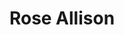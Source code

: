 ---
title: Rose Allison
layout: fellow
img: https://avatars.githubusercontent.com/u/68086268?v=4
location: New York, US
email: x@x.x
linkedin: xx
twitter: xx
github: https://github.com/aroseallison
description: xx
university: xx
interests: xx
programming-languages: xx
---
